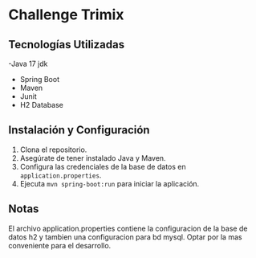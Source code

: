 # Challenge Trimix

## Tecnologías Utilizadas
-Java 17 jdk
- Spring Boot
- Maven
- Junit
- H2 Database

## Instalación y Configuración

1. Clona el repositorio.
2. Asegúrate de tener instalado Java y Maven.
3. Configura las credenciales de la base de datos en `application.properties`.
4. Ejecuta `mvn spring-boot:run` para iniciar la aplicación.

## Notas
El archivo application.properties contiene la configuracion de la base de datos h2 y tambien una configuracion para bd mysql.
Optar por la mas conveniente para el desarrollo.

